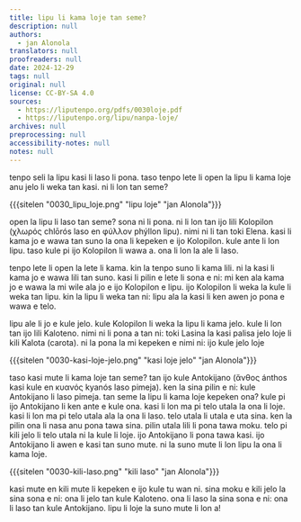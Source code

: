 ```yaml
---
title: lipu li kama loje tan seme?
description: null
authors:
  - jan Alonola
translators: null
proofreaders: null
date: 2024-12-29
tags: null
original: null
license: CC-BY-SA 4.0
sources:
  - https://liputenpo.org/pdfs/0030loje.pdf
  - https://liputenpo.org/lipu/nanpa-loje/
archives: null
preprocessing: null
accessibility-notes: null
notes: null
---
```

tenpo seli la lipu kasi li laso li pona. taso tenpo lete li open la lipu li kama loje anu jelo li weka tan kasi. ni li lon tan seme?

{{{sitelen "0030_lipu_loje.png" "lipu loje" "jan Alonola"}}}

open la lipu li laso tan seme? sona ni li pona. ni li lon tan ijo lili Kolopilon (χλωρός chlōrós laso en φύλλον phýllon lipu). nimi ni li tan toki Elena. kasi li kama jo e wawa tan suno la ona li kepeken e ijo Kolopilon. kule ante li lon lipu. taso kule pi ijo Kolopilon li wawa a. ona li lon la ale li laso.

tenpo lete li open la lete li kama. kin la tenpo suno li kama lili. ni la kasi li kama jo e wawa lili tan suno. kasi li pilin e lete li sona e ni: mi ken ala kama jo e wawa la mi wile ala jo e ijo Kolopilon e lipu. ijo Kolopilon li weka la kule li weka tan lipu. kin la lipu li weka tan ni: lipu ala la kasi li ken awen jo pona e wawa e telo. 

lipu ale li jo e kule jelo. kule Kolopilon li weka la lipu li kama jelo. kule li lon tan ijo lili Kaloteno. nimi ni li pona a tan ni: toki Lasina la kasi palisa jelo loje li kili Kalota (carota). ni la pona la mi kepeken e nimi ni: ijo kule jelo loje

{{{sitelen "0030-kasi-loje-jelo.png" "kasi loje jelo" "jan Alonola"}}}

taso kasi mute li kama loje tan seme? tan ijo kule Antokijano (ἄνθος ánthos kasi kule en κυανός kyanós laso pimeja). ken la sina pilin e ni: kule Antokijano li laso pimeja. tan seme la lipu li kama loje kepeken ona? kule pi ijo Antokijano li ken ante e kule ona. kasi li lon ma pi telo utala la ona li loje. kasi li lon ma pi telo utala ala la ona li laso. telo utala li utala e uta sina. ken la pilin ona li nasa anu pona tawa sina. pilin utala lili li pona tawa moku. telo pi kili jelo li telo utala ni la kule li loje. ijo Antokijano li pona tawa kasi. ijo Antokijano li awen e kasi tan suno mute. ni la suno mute li lon lipu la ona li kama loje. 

{{{sitelen "0030-kili-laso.png" "kili laso" "jan Alonola"}}}

kasi mute en kili mute li kepeken e ijo kule tu wan ni. sina moku e kili jelo la sina sona e ni: ona li jelo tan kule Kaloteno. ona li laso la sina sona e ni: ona li laso tan kule Antokijano. lipu li loje la suno mute li lon a!
